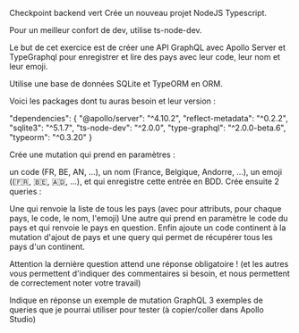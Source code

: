 Checkpoint backend vert
Crée un nouveau projet NodeJS Typescript.

Pour un meilleur confort de dev, utilise ts-node-dev.

Le but de cet exercice est de créer une API GraphQL avec Apollo Server et TypeGraphql pour enregistrer et lire des pays avec leur code, leur nom et leur emoji.

Utilise une base de données SQLite et TypeORM en ORM.

Voici les packages dont tu auras besoin et leur version :

"dependencies": {
    "@apollo/server": "^4.10.2",
    "reflect-metadata": "^0.2.2",
    "sqlite3": "^5.1.7",
    "ts-node-dev": "^2.0.0",
    "type-graphql": "^2.0.0-beta.6",
    "typeorm": "^0.3.20"
  }

Crée une mutation qui prend en paramètres :

un code (FR, BE, AN, ...),
un nom (France, Belgique, Andorre, ...),
un emoji ((🇫🇷, 🇧🇪, 🇦🇩, ...),
et qui enregistre cette entrée en BDD.
Crée ensuite 2 queries :

Une qui renvoie la liste de tous les pays (avec pour attributs, pour chaque pays, le code, le nom, l'emoji)
Une autre qui prend en paramètre le code du pays et qui renvoie le pays en question.
Enfin ajoute un code continent à la mutation d'ajout de pays et une query qui permet de récupérer tous les pays d'un continent.

Attention la dernière question attend une réponse obligatoire ! (et les autres vous permettent d'indiquer des commentaires si besoin, et nous permettent de correctement noter votre travail)












Indique en réponse un exemple de mutation GraphQL 3 exemples de queries que je pourrai utiliser pour tester (à copier/coller dans Apollo Studio) 